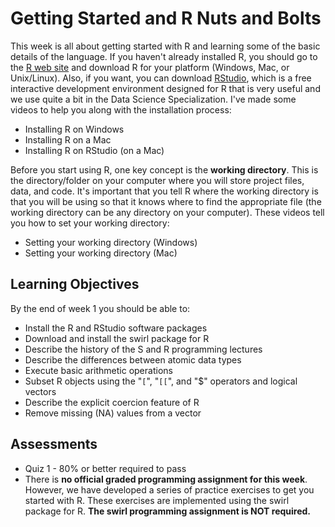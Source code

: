 # Getting Started and R Nuts and Bolts

This week is all about getting started with R and learning some of the basic details of the language. If you haven't already installed R, you should go to the [R web site](http://www.r-project.org/) and download R for your platform (Windows, Mac, or Unix/Linux). Also, if you want, you can download [RStudio](http://www.rstudio.com/), which is a free interactive development environment designed for R that is very useful and we use quite a bit in the Data Science Specialization. I've made some videos to help you along with the installation process:

- Installing R on Windows
- Installing R on a Mac
- Installing R on RStudio (on a Mac)

Before you start using R, one key concept is the **working directory**. This is the directory/folder on your computer where you will store project files, data, and code. It's important that you tell R where the working directory is that you will be using so that it knows where to find the appropriate file (the working directory can be any directory on your computer). These videos tell you how to set your working directory:

- Setting your working directory (Windows)
- Setting your working directory (Mac)

## Learning Objectives

By the end of week 1 you should be able to:

- Install the R and RStudio software packages
- Download and install the swirl package for R
- Describe the history of the S and R programming lectures
- Describe the differences between atomic data types
- Execute basic arithmetic operations
- Subset R objects using the "```[```", "```[[```", and "$" operators and logical vectors
- Describe the explicit coercion feature of R
- Remove missing (NA) values from a vector

## Assessments
- Quiz 1 - 80% or better required to pass
- There is **no official graded programming assignment for this week**. However, we have developed a series of practice exercises to get you started with R. These exercises are implemented using the swirl package for R. **The swirl programming assignment is NOT required.**
